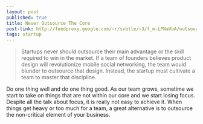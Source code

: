 ```yaml
--- 
layout: post
published: true
title: Never Outsource The Core
post-link: http://feedproxy.google.com/~r/svbtle/~3/f_m-LPNaVbA/outsourcing
tags: startup
---
```

> Startups never should outsource their main advantage or the skill required to win in the market. If a team of founders believes product design will revolutionize mobile social networking, the team would blunder to outsource that design. Instead, the startup must cultivate a team to master that discipline.

Do one thing well and do one thing good. As our team grows, sometime we start to take on things that are not within our core and we start losing focus. Despite all the talk about focus, it is really not easy to achieve it. When things get heavy or too much for a team, a great alternative is to outsource the non-critical element of your business.
